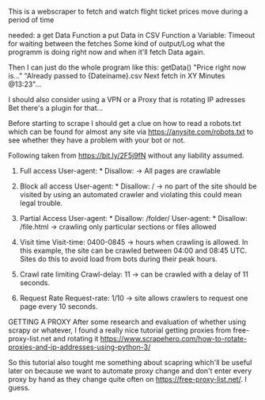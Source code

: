 This is a webscraper to fetch and watch flight ticket prices move during a period of time 

needed:
a get Data Function
a put Data in CSV Function
a Variable: Timeout for waiting between the fetches 
Some kind of output/Log what the programm is doing right now and when it'll fetch Data again.

Then I can just do the whole program like this:
getData() "Price right now is..." "Already passed to {Dateiname}.csv
Next fetch in XY Minutes @13:23"...

I should also consider using a VPN or a Proxy that is rotating IP adresses
Bet there's a plugin for that...

Before starting to scrape I should get a clue on how to read a robots.txt which
can be found for almost any site via https://anysite.com/robots.txt to see 
whether they have a problem with your bot or not. 

Following taken from https://bit.ly/2F5j9fN without any liability assumed. 

1. Full access
User-agent: *
Disallow:
-> All pages are crawlable 

2. Block all access 
User-agent: *
Disallow: /
-> no part of the site should be visited by using an automated crawler 
and violating this could mean legal trouble.

3. Partial Access
User-agent: *
Disallow: /folder/
User-agent: *
Disallow: /file.html
-> crawling only particular sections or files allowed

4. Visit time 
Visit-time: 0400-0845
-> hours when crawling is allowed. In this example, the site can be crawled 
between 04:00 and 08:45 UTC. Sites do this to avoid load from 
bots during their peak hours.

5. Crawl rate limiting 
Crawl-delay: 11
-> can be crawled with a delay of 11 seconds.

6. Request Rate 
Request-rate: 1/10
-> site allows crawlers to request one page every 10 seconds.

 
GETTING A PROXY
After some research and evaluation of whether using scrapy or whatever, I
found a really nice tutorial getting proxies from free-proxy-list.net and rotating it
https://www.scrapehero.com/how-to-rotate-proxies-and-ip-addresses-using-python-3/

So this tutorial also tought me something about scapring which'll be useful later on
because we want to automate proxy change and don't enter every proxy by hand 
as they change quite often on https://free-proxy-list.net/. I guess. 



